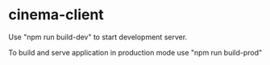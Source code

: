 # cinema-client

Use "npm run build-dev" to start development server.

To build and serve application in production mode use "npm run build-prod"
